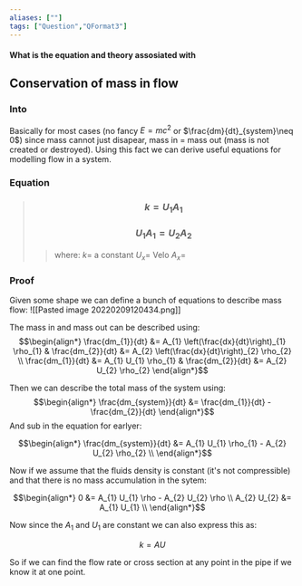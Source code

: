 ```yaml
---
aliases: [""]
tags: ["Question","QFormat3"]
---
```


#### What is the equation and theory assosiated with
## Conservation of mass in flow
### Into 
Basically for most cases (no fancy $E=mc^{2}$ or $\frac{dm}{dt}_{system}\neq 0$) since mass cannot just disapear, mass in = mass out (mass is not created or destroyed). Using this fact we can derive useful equations for modelling flow in a system.

### Equation

> ### $$ k = U_{1} A_{1} $$
> ### $$ U_{1} A_{1} = U_{2} A_{2} $$ 
>> where:
>> $k=$ a constant
>> $U_{x}=$ Velo 
>> $A_{x}=$

### Proof
Given some shape we can define a bunch of equations to describe mass flow:
![[Pasted image 20220209120434.png]]

The mass in and mass out can be described using:
$$\begin{align*}
\frac{dm_{1}}{dt} &= A_{1} \left(\frac{dx}{dt}\right)_{1} \rho_{1} & \frac{dm_{2}}{dt} &= A_{2} \left(\frac{dx}{dt}\right)_{2} \rho_{2} \\
\frac{dm_{1}}{dt} &= A_{1} U_{1} \rho_{1} & \frac{dm_{2}}{dt} &= A_{2} U_{2} \rho_{2} 
\end{align*}$$

Then we can describe the total mass of the system using:
$$\begin{align*}
\frac{dm_{system}}{dt} &= \frac{dm_{1}}{dt} - \frac{dm_{2}}{dt}
\end{align*}$$
And sub in the equation for earlyer:

$$\begin{align*}
\frac{dm_{system}}{dt} &= A_{1} U_{1} \rho_{1} - A_{2} U_{2} \rho_{2} \\
\end{align*}$$

Now if we assume that the fluids density is constant (it's not compressible) and that there is no mass accumulation in the sytem:

$$\begin{align*}
0 &= A_{1} U_{1} \rho - A_{2} U_{2} \rho \\
A_{2} U_{2} &= A_{1} U_{1} \\
\end{align*}$$

Now since the $A_{1}$ and $U_{1}$ are constant we can also express this as:

$$ k = AU $$

So if we can find the flow rate or cross section at any point in the pipe if we know it at one point.